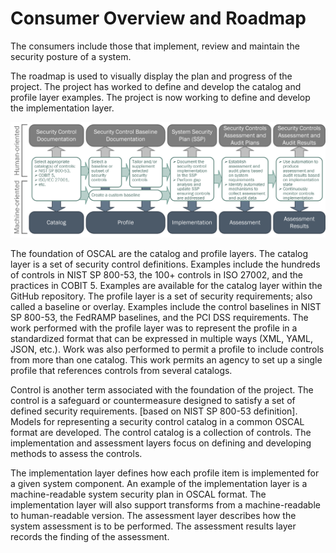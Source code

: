 # Consumer Overview and Roadmap

The consumers include those that implement, review and maintain the security posture of a system. 

The roadmap is used to visually display the plan and progress of the project. The project has worked to define and develop the catalog and profile layer examples. The project is now working to define and develop the implementation layer.

![OSCAL Roadmap](imgs/oscal-components.png)

The foundation of OSCAL are the catalog and profile layers.
The catalog layer is a set of security control definitions. Examples include the hundreds of controls in NIST SP 800-53, the 100+ controls in ISO 27002, and the practices in COBIT 5. Examples are available for the catalog layer within the GitHub repository.
The profile layer is a set of security requirements; also called a baseline or overlay. Examples include the control baselines in NIST SP 800-53, the FedRAMP baselines, and the PCI DSS requirements. The work performed with the profile layer was to represent the profile in a standardized format that can be expressed in multiple ways (XML, YAML, JSON, etc.). Work was also performed to permit a profile to include controls from more than one catalog. This work permits an agency to set up a single profile that references controls from several catalogs.

Control is another term associated with the foundation of the project. The control is a safeguard or countermeasure designed to satisfy a set of defined security requirements. [based on NIST SP 800-53 definition]. Models for representing a security control catalog in a common OSCAL format are developed. The control catalog is a collection of controls. 
The implementation and assessment layers focus on defining and developing methods to assess the controls.

The implementation layer defines how each profile item is implemented for a given system component. An example of the implementation layer is a machine-readable system security plan in OSCAL format. The implementation layer will also support transforms from a machine-readable to human-readable version.
The assessment layer describes how the system assessment is to be performed. The assessment results layer records the finding of the assessment.
